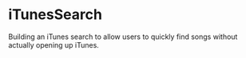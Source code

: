 # iTunesSearch
Building an iTunes search to allow users to quickly find songs without actually opening up iTunes.
